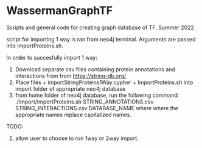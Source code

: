 # WassermanGraphTF
Scripts and general code for creating graph database of TF. Summer 2022

script for importing 1 way is ran from neo4j terminal. Arguments are passed into ImportProteins.sh. 

In order to succesfully import 1 way:
1. Download separate csv files containing protein annotations and interactions from from https://string-db.org/
2. Place files + importStringProteins1Way.cypher + ImportProteins.sh into import folder of appropriate neo4j database
3. from home folder of neo4j database, run the following command:
   ./import/ImportProteins.sh STRING_ANNOTATIONS.csv STRING_INTERACTIONS.csv DATABASE_NAME
where where the appropriate names replace capitalized names.

TODO: 
1. allow user to choose to run 1way or 2way import. 
